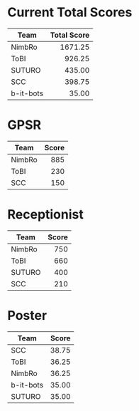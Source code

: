 # Current Total Scores
|   Team    | Total Score |
| --------- | ----------: |
| NimbRo    |     1671.25 |
| ToBI      |      926.25 |
| SUTURO    |      435.00 |
| SCC       |      398.75 |
| b-it-bots |       35.00 |

# GPSR
|  Team  | Score |
| ------ | ----: |
| NimbRo |   885 |
| ToBI   |   230 |
| SCC    |   150 |

# Receptionist
|  Team  | Score |
| ------ | ----: |
| NimbRo |   750 |
| ToBI   |   660 |
| SUTURO |   400 |
| SCC    |   210 |


# Poster
|   Team    | Score |
| --------- | ----: |
| SCC       | 38.75 |
| ToBI      | 36.25 |
| NimbRo    | 36.25 |
| b-it-bots | 35.00 |
| SUTURO    | 35.00 |

